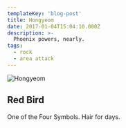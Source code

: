 ```yaml
---
templateKey: 'blog-post'
title: Hongyeom
date: 2017-01-04T15:04:10.000Z
description: >-
  Phoenix powers, nearly.
tags:
  - rock
  - area attack
---
```

![Hongyeom](/img/Hongyeom.png)

## Red Bird

One of the Four Symbols. Hair for days.